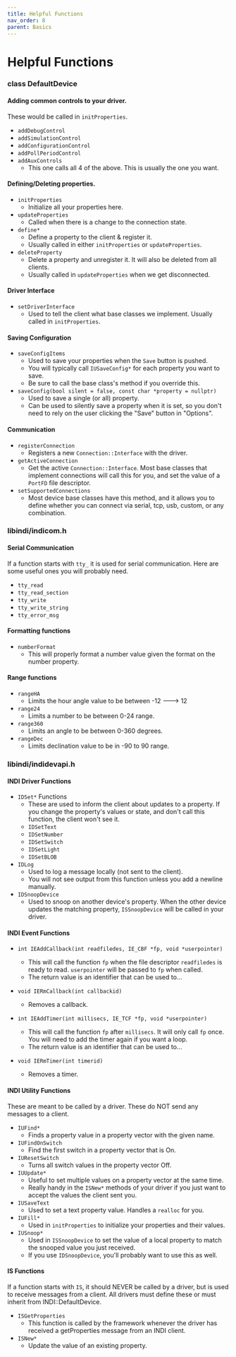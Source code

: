```yaml
---
title: Helpful Functions
nav_order: 8
parent: Basics
---
```


# Helpful Functions

### class DefaultDevice

#### Adding common controls to your driver.

These would be called in `initProperties`.

- `addDebugControl`
- `addSimulationControl`
- `addConfigurationControl`
- `addPollPeriodControl`
- `addAuxControls`
  - This one calls all 4 of the above. This is usually the one you want.

#### Defining/Deleting properties.

- `initProperties`
  - Initialize all your properties here.
- `updateProperties`
  - Called when there is a change to the connection state.
- `define*`
  - Define a property to the client & register it.
  - Usually called in either `initProperties` or `updateProperties`.
- `deleteProperty`
  - Delete a property and unregister it. It will also be deleted from all clients.
  - Usually called in `updateProperties` when we get disconnected.

#### Driver Interface

- `setDriverInterface`
  - Used to tell the client what base classes we implement. Usually called in
    `initProperties`.

#### Saving Configuration

- `saveConfigItems`
  - Used to save your properties when the `Save` button is pushed.
  - You will typically call `IUSaveConfig*` for each property you want to save.
  - Be sure to call the base class's method if you override this.
- `saveConfig(bool silent = false, const char *property = nullptr)`
  - Used to save a single (or all) property.
  - Can be used to silently save a property when it is set, so you don't need
    to rely on the user clicking the "Save" button in "Options".

#### Communication

- `registerConnection`
  - Registers a new `Connection::Interface` with the driver.
- `getActiveConnection`
  - Get the active `Connection::Interface`. Most base classes that implement
    connections will call this for you, and set the value of a `PortFD` file
    descriptor.
- `setSupportedConnections`
  - Most device base classes have this method, and it allows you to define
    whether you can connect via serial, tcp, usb, custom, or any combination.

### libindi/indicom.h

#### Serial Communication

If a function starts with `tty_` it is used for serial communication. Here are some
useful ones you will probably need.

- `tty_read`
- `tty_read_section`
- `tty_write`
- `tty_write_string`
- `tty_error_msg`

#### Formatting functions

- `numberFormat`
  - This will properly format a number value given the format on the number property.

#### Range functions

- `rangeHA`
  - Limits the hour angle value to be between -12 ---> 12
- `range24`
  - Limits a number to be between 0-24 range.
- `range360`
  - Limits an angle to be between 0-360 degrees.
- `rangeDec`
  - Limits declination value to be in -90 to 90 range.

### libindi/indidevapi.h

#### INDI Driver Functions

- `IDSet*` Functions
  - These are used to inform the client about updates to a property. If you
    change the property's values or state, and don't call this function, the
    client won't see it.
  - `IDSetText`
  - `IDSetNumber`
  - `IDSetSwitch`
  - `IDSetLight`
  - `IDSetBLOB`
- `IDLog`
  - Used to log a message locally (not sent to the client).
  - You will not see output from this function unless you add a newline manually.
- `IDSnoopDevice`
  - Used to snoop on another device's property. When the other device updates
    the matching property, `ISSnoopDevice` will be called in your driver.

#### INDI Event Functions

- `int IEAddCallback(int readfiledes, IE_CBF *fp, void *userpointer)`
  - This will call the function `fp` when the file descriptor `readfiledes`
    is ready to read. `userpointer` will be passed to `fp` when called.
  - The return value is an identifier that can be used to...
- `void IERmCallback(int callbackid)`

  - Removes a callback.

- `int IEAddTimer(int millisecs, IE_TCF *fp, void *userpointer)`
  - This will call the function `fp` after `millisecs`. It will only call
    `fp` once. You will need to add the timer again if you want a loop.
  - The return value is an identifier that can be used to...
- `void IERmTimer(int timerid)`
  - Removes a timer.

#### INDI Utility Functions

These are meant to be called by a driver. These do NOT send any messages to a client.

- `IUFind*`
  - Finds a property value in a property vector with the given name.
- `IUFindOnSwitch`
  - Find the first switch in a property vector that is On.
- `IUResetSwitch`
  - Turns all switch values in the property vector Off.
- `IUUpdate*`
  - Useful to set multiple values on a property vector at the same time.
  - Really handy in the `ISNew*` methods of your driver if you just want to
    accept the values the client sent you.
- `IUSaveText`
  - Used to set a text property value. Handles a `realloc` for you.
- `IUFill*`
  - Used in `initProperties` to initialize your properties and their values.
- `IUSnoop*`
  - Used in `ISSnoopDevice` to set the value of a local property to match the
    snooped value you just received.
  - If you use `IDSnoopDevice`, you'll probably want to use this as well.

#### IS Functions

If a function starts with `IS`, it should NEVER be called by a driver, but is used
to receive messages from a client.
All drivers must define these or must inherit from INDI::DefaultDevice.

- `ISGetProperties`
  - This function is called by the framework whenever the driver has received a
    getProperties message from an INDI client.
- `ISNew*`
  - Update the value of an existing property.
